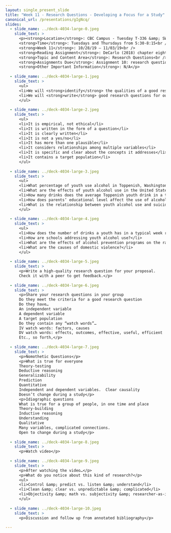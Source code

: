 ```yaml
---
layout: single_present_slide
title: "Week 11 - Research Questions - Developing a Focus for a Study"
canonical_url: /presentations/gIgNcq/
slides:
  - slide_name: ../deck-4034-large-0.jpeg
    slide_text: >
      <p><strong>Location</strong>: CBC Campus - Tuesday T-336 &amp; SWL-220<br />
      <strong>Time</strong>: Tuesdays and Thursdays from 5:30-8:15<br />
      <strong>Week 11</strong>: 10/28/19 — 11/03/19<br />
      <strong>Reading Assignment</strong>: DeCarlo (2018) chapter eight<br />
      <strong>Topic and Content Area</strong>: Research Questions<br />
      <strong>Assignments Due</strong>: Assignment 10: research question is due Friday 11/01/19 at 11:55 PM via My Heritage; Assignment 02: reading quiz for chapter eight is due at 5:30 PM prior to class via My Heritage<br />
      <strong>Other Important Information</strong>: N/A</p>
      
  - slide_name: ../deck-4034-large-1.jpeg
    slide_text: >
      <ul>
      <li>We will <strong>identify</strong> the qualities of a good research question.</li>
      <li>We will <strong>write</strong> good research questions for our proposals.</li>
      </ul>
      
  - slide_name: ../deck-4034-large-2.jpeg
    slide_text: >
      <ul>
      <li>It is empirical, not ethical</li>
      <li>It is written in the form of a question</li>
      <li>It is clearly written</li>
      <li>It is not a yes/no</li>
      <li>It has more than one plausible</li>
      <li>It considers relationships among multiple variables</li>
      <li>It is specific and clear about the concepts it addresses</li>
      <li>It contains a target population</li>
      </ul>
      
  - slide_name: ../deck-4034-large-3.jpeg
    slide_text: >
      <ul>
      <li>What percentage of youth use alcohol in Toppenish, Washington?</li>
      <li>What are the effects of youth alcohol use in the United States?</li>
      <li>How many drinks does the average Toppenish youth drink in a typical week?</li>
      <li>How does parents’ educational level affect the use of alcohol among youth in Toppenish, Washington?</li>
      <li>What is the relationship between youth alcohol use and suicide ideation in Toppenish, Washington?</li>
      </ul>
      
  - slide_name: ../deck-4034-large-4.jpeg
    slide_text: >
      <ul>
      <li>How does the number of drinks a youth has in a typical week relate to early initiation of sexual behavior?</li>
      <li>How are schools addressing youth alcohol use?</li>
      <li>What are the effects of alcohol prevention programs on the rate of alcohol use among Toppenish high school students?</li>
      <li>What are the causes of domestic violence?</li>
      </ul>
      
  - slide_name: ../deck-4034-large-5.jpeg
    slide_text: >
      <p>Write a high-quality research question for your proposal.
      Check it with a peer to get feedback.</p>
      
  - slide_name: ../deck-4034-large-6.jpeg
    slide_text: >
      <p>Share your research questions in your group
      Do they meet the criteria for a good research question
      Do they have…
      An independent variable
      A dependent variable
      A target population
      Do they contain any “watch words”…
      IV watch words: factors, causes
      DV watch words: effects, outcomes, effective, useful, efficient
      Etc., so forth,</p>
      
  - slide_name: ../deck-4034-large-7.jpeg
    slide_text: >
      <p>Nomothetic Questions</p>
      <p>What is true for everyone
      Theory-testing
      Deductive reasoning
      Generalizability
      Prediction
      Quantitative
      Independent and dependent variables.  Clear causality
      Doesn’t change during a study</p>
      <p>Idiographic questions
      What is true for a group of people, in one time and place
      Theory-building
      Inductive reasoning
      Understanding
      Qualitative
      Many variables, complicated connections.
      Open to change during a study</p>
      
  - slide_name: ../deck-4034-large-8.jpeg
    slide_text: >
      <p>Watch video</p>
      
  - slide_name: ../deck-4034-large-9.jpeg
    slide_text: >
      <p>After watching the video…</p>
      <p>What do you notice about this kind of research?</p>
      <ul>
      <li>Control &amp; predict vs. listen &amp; understand</li>
      <li>Clean &amp; clear vs. unpredictable &amp; complicated</li>
      <li>Objectivity &amp; math vs. subjectivity &amp; researcher-as-instrument</li>
      </ul>
      
  - slide_name: ../deck-4034-large-10.jpeg
    slide_text: >
      <p>Discussion and follow up from annotated bibliography</p>
      
---
```


